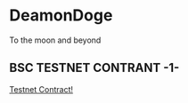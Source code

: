 # DeamonDoge

To the moon and beyond

## BSC TESTNET CONTRANT -1-
[Testnet Contract!](https://testnet.bscscan.com/address/0xb8ea9344b90945de82f9e09122e73b45dd2c898c#writeContract)